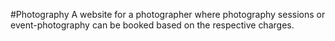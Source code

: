 #Photography
A website for a photographer where photography sessions or event-photography can be booked based on the respective charges.
